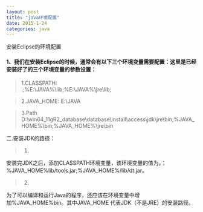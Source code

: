 ```yaml
---
layout: post
title: "java环境配置"
date: 2015-1-24
categories: java
---
```

安装Eclipse的环境配置

<!-- more -->

#### 1、我们在安装Eclipse的时候，通常会有以下三个环境变量需要配置：这里是已经安装好了的三个环境变量的参数设置：

>1.CLASSPATH:</br>
.;%E:\JAVA%\lib;%E:\JAVA%\jre\lib;  

>2.JAVA_HOME:
E:\JAVA

>3.Path
D:\win64_11gR2_database\database\install\access\jdk\jre\bin;%JAVA_HOME%\bin;%JAVA_HOME%\jre\bin

	
二.安装JDK的路径：
>1.
安装完JDK之后，添加CLASSPATH环境变量，该环境变量的值为。；%JAVA_HOME%lib/tools.jar;%JAVA_HOME%/lib/dt.jar。

>2.
为了可以编译和运行Java的程序，还应该在环境变量中增加%JAVA_HOME%bin。其中JAVA_HOME 代表JDK（不是JRE）的安装路径。
